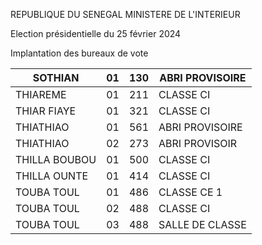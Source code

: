 REPUBLIQUE DU SENEGAL MINISTERE DE L'INTERIEUR

Election présidentielle du 25 février 2024

Implantation des bureaux de vote

| SOTHIAN | 01 | 130 | ABRI PROVISOIRE |
| - | - | - | - |
| THIAREME | 01 | 211 | CLASSE CI |
| THIAR FIAYE | 01 | 321 | CLASSE CI |
| THIATHIAO | 01 | 561 | ABRI PROVISOIRE |
| THIATHIAO | 02 | 273 | ABRI PROVISOIR |
| THILLA BOUBOU | 01 | 500 | CLASSE CI |
| THILLA OUNTE | 01 | 414 | CLASSE CI |
| TOUBA TOUL | 01 | 486 | CLASSE CE 1 |
| TOUBA TOUL | 02 | 488 | CLASSE CI |
| TOUBA TOUL | 03 | 488 | SALLE DE CLASSE |

<!-- PageNumber="34/34" -->
